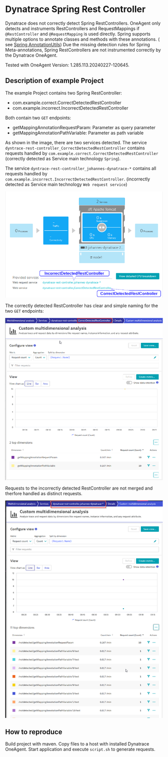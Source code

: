 # Dynatrace Spring Rest Controller

Dynatrace does not correctly detect Spring RestControllers. OneAgent only detects and instruments RestControllers and
RequestMappings if
`@RestController` and `@RequestMapping` is used directly. Spring supports multiple options to annotate classes and
methods with these annotations.
(
see [Spring AnnotationUtils](https://github.com/spring-projects/spring-framework/blob/29d307e2113ecb16627d0ba5a6082c720f3a09c0/spring-core/src/main/java/org/springframework/core/annotation/AnnotationUtils.java#L536-L557))
Due the missing detection rules for Spring Meta-annotations, Spring RestControllers are not instrumented correctly by the Dynatrace OneAgent.

Tested with OneAgent Version: 1.285.113.20240227-120645.

## Description of example Project

The example Project contains two Spring RestController:

* com.example.correct.CorrectDetectedRestController
* com.example.incorrect.IncorrectDetectedRestController

Both contain two `GET` endpoints:

* getMappingAnnotationRequestParam: Parameter as query parameter
* getMappingAnnotationPathVariable: Parameter as path variable

As shown in the image, there are two services detected. The
service `dyntrace-rest-controller_CorrectDetectedRestController` contains requests handled
by `com.example.correct.CorrectDetectedRestController` (correctly detected as Service main technology
`Spring`).

The service `dyntrace-rest-controller_johannes-dynatrace-*` contains all requests handled
by `com.example.incorrect.IncorrectDetectedRestController`. (incorrectly detected as Service main technology
`Web request service`)

![Service Overview](images/service_overview.png)

The correctly detected RestController has clear and simple naming for the two `GET` endpoints:

![Requestnames correctly detected Controller](images/request_names_correctly_detected_controller.png)

Requests to the incorrectly detected RestController are not merged and therfore handled as distinct requests.

![Requestnames incorrectly detected Controller](images/request_names_incorrectly_detected_controller.png)


## How to reproduce

Build project with maven. Copy files to a host with installed Dynatrace OneAgent. Start application and
execute `script.sh` to generate requests.

